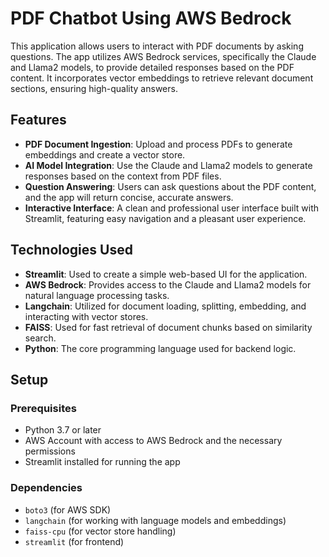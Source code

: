 # PDF Chatbot Using AWS Bedrock

This application allows users to interact with PDF documents by asking questions. The app utilizes AWS Bedrock services, specifically the Claude and Llama2 models, to provide detailed responses based on the PDF content. It incorporates vector embeddings to retrieve relevant document sections, ensuring high-quality answers.

## Features

- **PDF Document Ingestion**: Upload and process PDFs to generate embeddings and create a vector store.
- **AI Model Integration**: Use the Claude and Llama2 models to generate responses based on the context from PDF files.
- **Question Answering**: Users can ask questions about the PDF content, and the app will return concise, accurate answers.
- **Interactive Interface**: A clean and professional user interface built with Streamlit, featuring easy navigation and a pleasant user experience.

## Technologies Used

- **Streamlit**: Used to create a simple web-based UI for the application.
- **AWS Bedrock**: Provides access to the Claude and Llama2 models for natural language processing tasks.
- **Langchain**: Utilized for document loading, splitting, embedding, and interacting with vector stores.
- **FAISS**: Used for fast retrieval of document chunks based on similarity search.
- **Python**: The core programming language used for backend logic.

## Setup

### Prerequisites

- Python 3.7 or later
- AWS Account with access to AWS Bedrock and the necessary permissions
- Streamlit installed for running the app

### Dependencies

- `boto3` (for AWS SDK)
- `langchain` (for working with language models and embeddings)
- `faiss-cpu` (for vector store handling)
- `streamlit` (for frontend)

